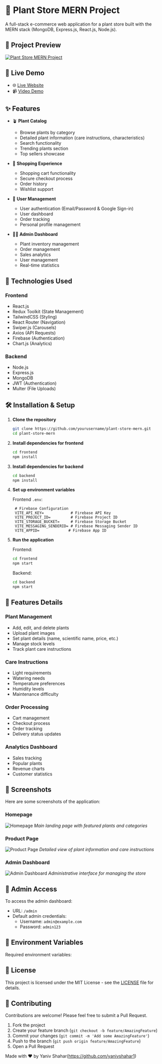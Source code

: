 # 🌿 Plant Store MERN Project

A full-stack e-commerce web application for a plant store built with the MERN stack (MongoDB, Express.js, React.js, Node.js).

## 🎥 Project Preview

[![Plant Store MERN Project](https://img.youtube.com/vi/__J_0LBf-cc/maxresdefault.jpg)](https://youtu.be/__J_0LBf-cc)

## 🔗 Live Demo
- 🌐 [Live Website](https://plant-store-frontend.vercel.app/)
- 📹 [Video Demo](https://youtu.be/__J_0LBf-cc)


## ✨ Features

- 🪴 **Plant Catalog**
  - Browse plants by category
  - Detailed plant information (care instructions, characteristics)
  - Search functionality
  - Trending plants section
  - Top sellers showcase

- 🛒 **Shopping Experience**
  - Shopping cart functionality
  - Secure checkout process
  - Order history
  - Wishlist support

- 👤 **User Management**
  - User authentication (Email/Password & Google Sign-in)
  - User dashboard
  - Order tracking
  - Personal profile management

- 👨‍💼 **Admin Dashboard**
  - Plant inventory management
  - Order management
  - Sales analytics
  - User management
  - Real-time statistics

## 🚀 Technologies Used

### Frontend
- React.js
- Redux Toolkit (State Management)
- TailwindCSS (Styling)
- React Router (Navigation)
- Swiper.js (Carousels)
- Axios (API Requests)
- Firebase (Authentication)
- Chart.js (Analytics)

### Backend
- Node.js
- Express.js
- MongoDB
- JWT (Authentication)
- Multer (File Uploads)

## 🛠️ Installation & Setup

1. **Clone the repository**
   ```bash
   git clone https://github.com/yourusername/plant-store-mern.git
   cd plant-store-mern
   ```

2. **Install dependencies for frontend**
   ```bash
   cd frontend
   npm install
   ```

3. **Install dependencies for backend**
   ```bash
   cd backend
   npm install
   ```

4. **Set up environment variables**
   
   Frontend `.env`:
   ```env
    # Firebase Configuration
    VITE_API_KEY=            # Firebase API Key
    VITE_PROJECT_ID=         # Firebase Project ID
    VITE_STORAGE_BUCKET=     # Firebase Storage Bucket
    VITE_MESSAGING_SENDERID= # Firebase Messaging Sender ID
    VITE_APPID=             # Firebase App ID
    ```


5. **Run the application**

   Frontend:
   ```bash
   cd frontend
   npm start
   ```

   Backend:
   ```bash
   cd backend
   npm start
   ```

## 🌱 Features Details

### Plant Management
- Add, edit, and delete plants
- Upload plant images
- Set plant details (name, scientific name, price, etc.)
- Manage stock levels
- Track plant care instructions

### Care Instructions
- Light requirements
- Watering needs
- Temperature preferences
- Humidity levels
- Maintenance difficulty

### Order Processing
- Cart management
- Checkout process
- Order tracking
- Delivery status updates

### Analytics Dashboard
- Sales tracking
- Popular plants
- Revenue charts
- Customer statistics

## 📱 Screenshots

Here are some screenshots of the application:

### Homepage
![Homepage](path-to-homepage-screenshot.jpg)
*Main landing page with featured plants and categories*

### Product Page
![Product Page](path-to-product-screenshot.jpg)
*Detailed view of plant information and care instructions*

### Admin Dashboard
![Admin Dashboard](path-to-admin-screenshot.jpg)
*Administrative interface for managing the store*

## 🔑 Admin Access

To access the admin dashboard:
- URL: `/admin`
- Default admin credentials:
  - Username: `admin@example.com`
  - Password: `admin123`

## 🔧 Environment Variables

Required environment variables:


## 📄 License

This project is licensed under the MIT License - see the [LICENSE](LICENSE) file for details.

## 👥 Contributing

Contributions are welcome! Please feel free to submit a Pull Request.

1. Fork the project
2. Create your feature branch (`git checkout -b feature/AmazingFeature`)
3. Commit your changes (`git commit -m 'Add some AmazingFeature'`)
4. Push to the branch (`git push origin feature/AmazingFeature`)
5. Open a Pull Request


Made with ❤️ by Yaniv Shahar(https://github.com/yanivshahar1)